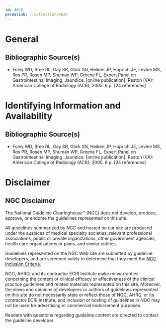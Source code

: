 ```yaml
---
id: 4626
permalink: /:collection/4626
---
```


# General

## Bibliographic Source(s)

- Foley WD, Bree RL, Gay SB, Glick SN, Heiken JP, Huprich JE, Levine MS, Ros PR, Rosen MP, Shuman WP, Greene FL, Expert Panel on Gastrointestinal Imaging. Jaundice. [online publication]. Reston (VA): American College of Radiology (ACR); 2005. 6 p. [24 references]

# Identifying Information and Availability

## Bibliographic Source(s)

- Foley WD, Bree RL, Gay SB, Glick SN, Heiken JP, Huprich JE, Levine MS, Ros PR, Rosen MP, Shuman WP, Greene FL, Expert Panel on Gastrointestinal Imaging. Jaundice. [online publication]. Reston (VA): American College of Radiology (ACR); 2005. 6 p. [24 references]

# Disclaimer

## NGC Disclaimer

The National Guideline Clearinghouse™ (NGC) does not develop, produce, approve, or endorse the guidelines represented on this site.

All guidelines summarized by NGC and hosted on our site are produced under the auspices of medical specialty societies, relevant professional associations, public or private organizations, other government agencies, health care organizations or plans, and similar entities.

Guidelines represented on the NGC Web site are submitted by guideline developers, and are screened solely to determine that they meet the [NGC Inclusion Criteria](/help-and-about/summaries/inclusion-criteria).

NGC, AHRQ, and its contractor ECRI Institute make no warranties concerning the content or clinical efficacy or effectiveness of the clinical practice guidelines and related materials represented on this site. Moreover, the views and opinions of developers or authors of guidelines represented on this site do not necessarily state or reflect those of NGC, AHRQ, or its contractor ECRI Institute, and inclusion or hosting of guidelines in NGC may not be used for advertising or commercial endorsement purposes.

Readers with questions regarding guideline content are directed to contact the guideline developer.

